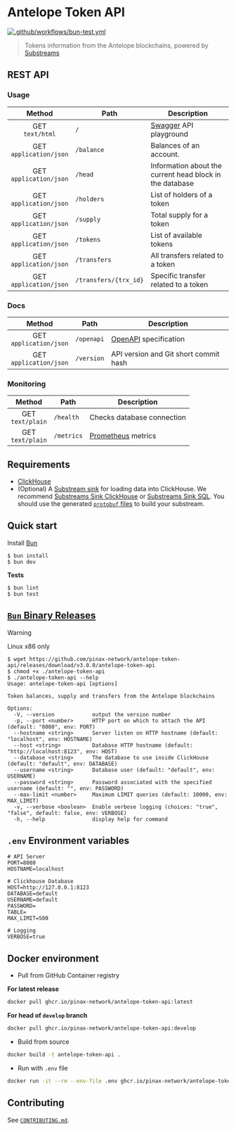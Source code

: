 # Antelope Token API

[![.github/workflows/bun-test.yml](https://github.com/pinax-network/antelope-token-api/actions/workflows/bun-test.yml/badge.svg)](https://github.com/pinax-network/antelope-token-api/actions/workflows/bun-test.yml)

> Tokens information from the Antelope blockchains, powered by [Substreams](https://substreams.streamingfast.io/)

## REST API

### Usage

| Method | Path | Description |
| :---: | --- | --- |
| GET <br>`text/html` | `/` | [Swagger](https://swagger.io/) API playground |
| GET <br>`application/json` | `/balance` | Balances of an account. |
| GET <br>`application/json` | `/head` | Information about the current head block in the database |
| GET <br>`application/json` | `/holders` | List of holders of a token |
| GET <br>`application/json` | `/supply` | Total supply for a token |
| GET <br>`application/json` | `/tokens` | List of available tokens |
| GET <br>`application/json` | `/transfers` | All transfers related to a token |
| GET <br>`application/json` | `/transfers/{trx_id}` | Specific transfer related to a token |

### Docs

| Method | Path | Description |
| :---: | --- | --- |
| GET <br>`application/json` | `/openapi` | [OpenAPI](https://www.openapis.org/) specification |
| GET <br>`application/json` | `/version` | API version and Git short commit hash |

### Monitoring

| Method | Path | Description |
| :---: | --- | --- |
| GET <br>`text/plain` | `/health` | Checks database connection |
| GET <br>`text/plain` | `/metrics` | [Prometheus](https://prometheus.io/) metrics |

## Requirements

- [ClickHouse](clickhouse.com/)
- (Optional) A [Substream sink](https://substreams.streamingfast.io/reference-and-specs/glossary#sink) for loading data into ClickHouse. We recommend [Substreams Sink ClickHouse](https://github.com/pinax-network/substreams-sink-clickhouse/) or [Substreams Sink SQL](https://github.com/streamingfast/substreams-sink-sql). You should use the generated [`protobuf` files](tsp-output/@typespec/protobuf) to build your substream.

## Quick start

Install [Bun](https://bun.sh/)

```console
$ bun install
$ bun dev
```

**Tests**
```console
$ bun lint
$ bun test
```

## [`Bun` Binary Releases](https://github.com/pinax-network/antelope-token-api/releases)

> [!WARNING]
> Linux x86 only

```console
$ wget https://github.com/pinax-network/antelope-token-api/releases/download/v3.0.0/antelope-token-api
$ chmod +x ./antelope-token-api
$ ./antelope-token-api --help                                                                                                       
Usage: antelope-token-api [options]

Token balances, supply and transfers from the Antelope blockchains

Options:
  -V, --version            output the version number
  -p, --port <number>      HTTP port on which to attach the API (default: "8080", env: PORT)
  --hostname <string>      Server listen on HTTP hostname (default: "localhost", env: HOSTNAME)
  --host <string>          Database HTTP hostname (default: "http://localhost:8123", env: HOST)
  --database <string>      The database to use inside ClickHouse (default: "default", env: DATABASE)
  --username <string>      Database user (default: "default", env: USERNAME)
  --password <string>      Password associated with the specified username (default: "", env: PASSWORD)
  --max-limit <number>     Maximum LIMIT queries (default: 10000, env: MAX_LIMIT)
  -v, --verbose <boolean>  Enable verbose logging (choices: "true", "false", default: false, env: VERBOSE)
  -h, --help               display help for command
```

## `.env` Environment variables

```env
# API Server
PORT=8080
HOSTNAME=localhost

# Clickhouse Database
HOST=http://127.0.0.1:8123
DATABASE=default
USERNAME=default
PASSWORD=
TABLE=
MAX_LIMIT=500

# Logging
VERBOSE=true
```

## Docker environment

- Pull from GitHub Container registry

**For latest release**
```bash
docker pull ghcr.io/pinax-network/antelope-token-api:latest
```

**For head of `develop` branch**
```bash
docker pull ghcr.io/pinax-network/antelope-token-api:develop
```

- Build from source
```bash
docker build -t antelope-token-api .
```

- Run with `.env` file
```bash
docker run -it --rm --env-file .env ghcr.io/pinax-network/antelope-token-api
```

## Contributing

See [`CONTRIBUTING.md`](CONTRIBUTING.md).